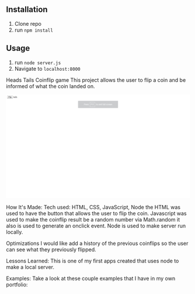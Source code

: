 ## Installation

1. Clone repo
2. run `npm install`

## Usage

1. run `node server.js`
2. Navigate to `localhost:8000`


Heads Tails Coinflip game
This project allows the user to flip a coin and be informed of what the coin landed on.

![pic](pic.jpg)

How It's Made:
Tech used: HTML, CSS, JavaScript, Node
the HTML was used to have the button that allows the user to flip the coin. Javascript was used to make the coinflip result be a random number via Math.random it also is used to generate an onclick event. Node is used to make server run locally.

Optimizations
I would like add a history of the previous coinflips so the user can see what they previously flipped.

Lessons Learned: This is one of my first apps created that uses node to make a local server.

Examples:
Take a look at these couple examples that I have in my own portfolio:
